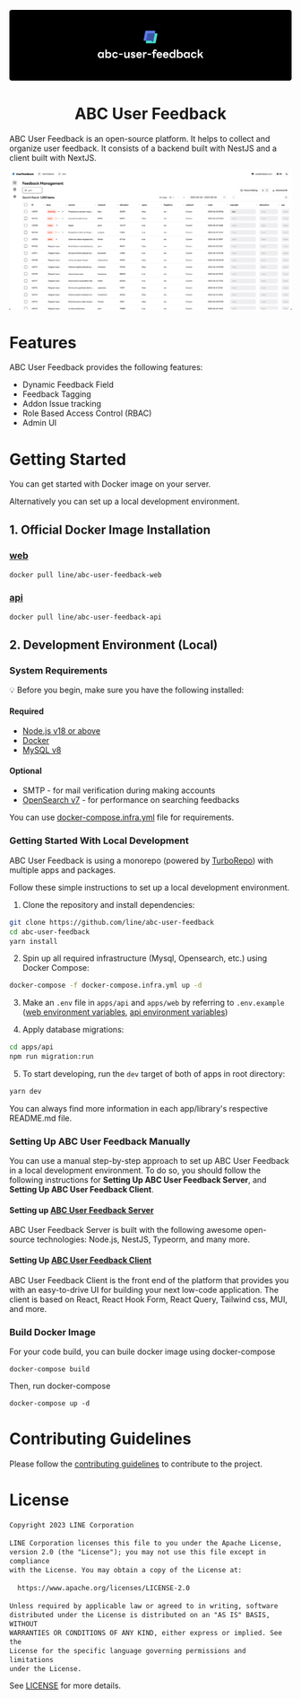 <p align="center">
    <img src="./assets/cover.png">
    <h1 align="center">ABC User Feedback</h1>
</p>

ABC User Feedback is an open-source platform. It helps to collect and organize user feedback. It consists of a backend built with NestJS and a client built with NextJS.

<p align="center">
    <img src="./assets/sample.png">
</p>

# Features

ABC User Feedback provides the following features:

- Dynamic Feedback Field
- Feedback Tagging
- Addon Issue tracking
- Role Based Access Control (RBAC)
- Admin UI

# Getting Started

You can get started with Docker image on your server.

Alternatively you can set up a local development environment.

## 1. Official Docker Image Installation

### [web](https://hub.docker.com/r/line/abc-user-feedback-web)

```
docker pull line/abc-user-feedback-web
```

### [api](https://hub.docker.com/r/line/abc-user-feedback-api)

```
docker pull line/abc-user-feedback-api
```

## 2. Development Environment (Local)

### System Requirements

:bulb: Before you begin, make sure you have the following installed:

#### Required

- [Node.js v18 or above](https://nodejs.org/en/download/)
- [Docker](https://docs.docker.com/desktop/)
- [MySQL v8](https://www.mysql.com/downloads/)

#### Optional

- SMTP - for mail verification during making accounts
- [OpenSearch v7](https://opensearch.org/) - for performance on searching feedbacks

You can use [docker-compose.infra.yml](./docker-compose.infra.yml) file for requirements.

### Getting Started With Local Development

ABC User Feedback is using a monorepo (powered by [TurboRepo](https://turbo.build/)) with multiple apps and packages.

Follow these simple instructions to set up a local development environment.

1. Clone the repository and install dependencies:

```bash
git clone https://github.com/line/abc-user-feedback
cd abc-user-feedback
yarn install
```

2. Spin up all required infrastructure (Mysql, Opensearch, etc.) using Docker Compose:

```bash
docker-compose -f docker-compose.infra.yml up -d
```

3. Make an `.env` file in `apps/api` and `apps/web` by referring to `.env.example` ([web environment variables](./apps/web/README.md), [api environment variables](./apps/api/README.md))

4. Apply database migrations:

```bash
cd apps/api
npm run migration:run
```

5. To start developing, run the `dev` target of both of apps in root directory:

```bash
yarn dev
```

You can always find more information in each app/library's respective README.md file.

### Setting Up ABC User Feedback Manually

You can use a manual step-by-step approach to set up ABC User Feedback in a local development environment. To do so, you should follow the following instructions for **Setting Up ABC User Feedback Server**, and **Setting Up ABC User Feedback Client**.

#### Setting up [ABC User Feedback Server](./apps/api/README.md)

ABC User Feedback Server is built with the following awesome open-source technologies: Node.js, NestJS, Typeorm, and many more.

#### Setting Up [ABC User Feedback Client](./apps/web/README.md)

ABC User Feedback Client is the front end of the platform that provides you with an easy-to-drive UI for building your next low-code application.
The client is based on React, React Hook Form, React Query, Tailwind css, MUI, and more.

### Build Docker Image

For your code build, you can buile docker image using docker-compose

```
docker-compose build
```

Then, run docker-compose

```
docker-compose up -d
```

# Contributing Guidelines

Please follow the [contributing guidelines](./CONTRIBUTING.md) to contribute to the project.

# License

```
Copyright 2023 LINE Corporation

LINE Corporation licenses this file to you under the Apache License,
version 2.0 (the "License"); you may not use this file except in compliance
with the License. You may obtain a copy of the License at:

  https://www.apache.org/licenses/LICENSE-2.0

Unless required by applicable law or agreed to in writing, software
distributed under the License is distributed on an "AS IS" BASIS, WITHOUT
WARRANTIES OR CONDITIONS OF ANY KIND, either express or implied. See the
License for the specific language governing permissions and limitations
under the License.
```

See [LICENSE](./LICENSE) for more details.
